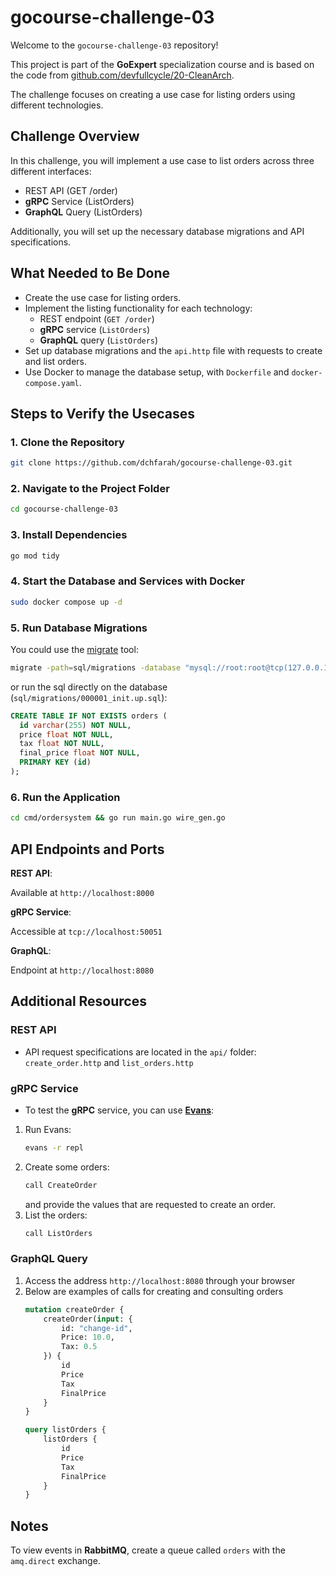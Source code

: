 # gocourse-challenge-03

Welcome to the `gocourse-challenge-03` repository!

This project is part of the **GoExpert** specialization course and is based on the code from [github.com/devfullcycle/20-CleanArch](https://github.com/devfullcycle/20-CleanArch).

The challenge focuses on creating a use case for listing orders using different technologies.

## Challenge Overview

In this challenge, you will implement a use case to list orders across three different interfaces:

- REST API (GET /order)
- **gRPC** Service (ListOrders)
- **GraphQL** Query (ListOrders)

Additionally, you will set up the necessary database migrations and API specifications.

## What Needed to Be Done

- Create the use case for listing orders.
- Implement the listing functionality for each technology:
  - REST endpoint (`GET /order`)
  - **gRPC** service (`ListOrders`)
  - **GraphQL** query (`ListOrders`)
- Set up database migrations and the `api.http` file with requests to create and list orders.
- Use Docker to manage the database setup, with `Dockerfile` and `docker-compose.yaml`.

## Steps to Verify the Usecases

### 1. Clone the Repository
```bash
git clone https://github.com/dchfarah/gocourse-challenge-03.git
```

### 2. Navigate to the Project Folder
```bash
cd gocourse-challenge-03
```

### 3. Install Dependencies
```bash
go mod tidy
```

### 4. Start the Database and Services with Docker
```bash
sudo docker compose up -d
```

### 5. Run Database Migrations
You could use the [migrate](https://github.com/golang-migrate/migrate) tool:
```bash
migrate -path=sql/migrations -database "mysql://root:root@tcp(127.0.0.1:3306)/orders" -verbose up
```
or run the sql directly on the database (`sql/migrations/000001_init.up.sql`):
```sql
CREATE TABLE IF NOT EXISTS orders (
  id varchar(255) NOT NULL, 
  price float NOT NULL, 
  tax float NOT NULL, 
  final_price float NOT NULL, 
  PRIMARY KEY (id)
);
```

### 6. Run the Application
```bash
cd cmd/ordersystem && go run main.go wire_gen.go
```

## API Endpoints and Ports

**REST API**:

Available at `http://localhost:8000`

**gRPC Service**:

Accessible at `tcp://localhost:50051`

**GraphQL**:

Endpoint at `http://localhost:8080`

## Additional Resources

### REST API

* API request specifications are located in the `api/` folder: `create_order.http` and `list_orders.http`

### gRPC Service

* To test the **gRPC** service, you can use [**Evans**](https://github.com/ktr0731/evans):

1. Run Evans:
   ```bash
   evans -r repl
   ```
2. Create some orders:
   ```bash
   call CreateOrder
   ```
   and provide the values ​​that are requested to create an order.
3. List the orders:
   ```bash
   call ListOrders
   ```

### GraphQL Query

1. Access the address `http://localhost:8080` through your browser
2. Below are examples of calls for creating and consulting orders
    ```graphql
    mutation createOrder {
        createOrder(input: {
            id: "change-id",
            Price: 10.0,
            Tax: 0.5
        }) {
            id
            Price
            Tax
            FinalPrice
        }
    }
    ```
    ```graphql
    query listOrders {
        listOrders {
            id
            Price
            Tax
            FinalPrice
        }
    }
    ```

## Notes

To view events in **RabbitMQ**, create a queue called `orders` with the `amq.direct` exchange.
